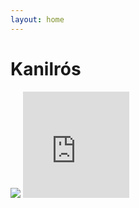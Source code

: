 ```yaml
---
layout: home
---
```

# Kanilrós # 
<img class="image" src="assets/images/kanilros.png">
<iframe style="border: 0; width: 170px; height: 170px;" src="https://bandcamp.com/EmbeddedPlayer/album=879968693/size=large/bgcol=ffffff/linkcol=0687f5/minimal=true/transparent=true/" seamless><a href="https://kanilros.bandcamp.com/album/film">Film by Kanilrós</a> style="float: left"</iframe>
